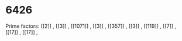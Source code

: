 # 6426

Prime factors: [[2]] , [[3]] , [[1071]] , [[3]] , [[357]] , [[3]] , [[119]] , [[7]] , [[17]] , [[17]] , 